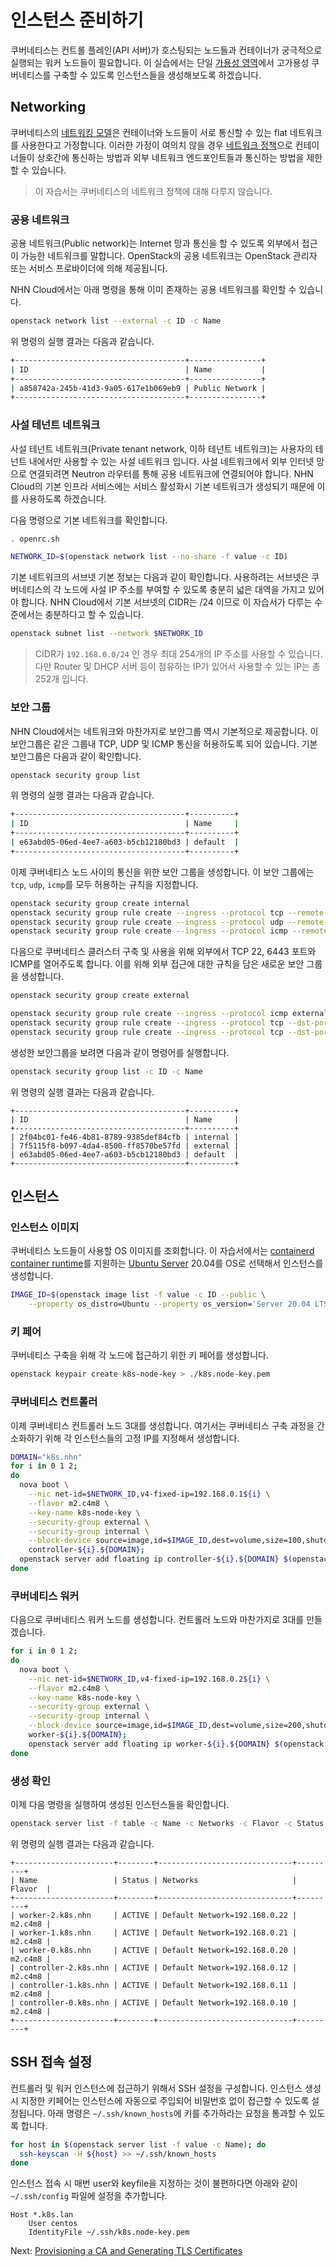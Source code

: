 # 인스턴스 준비하기

쿠버네티스는 컨트롤 플레인(API 서버)가 호스팅되는 노드들과 컨테이너가 궁극적으로 실행되는 워커 노드들이 필요합니다. 이 실습에서는 단일 [가용성 영역](https://docs.toast.com/ko/Compute/Instance/ko/overview/#availability-zone)에서 고가용성 쿠버네티스를 구축할 수 있도록 인스턴스들을 생성해보도록 하겠습니다.



## Networking

쿠버네티스의 [네트워킹 모델](https://kubernetes.io/docs/concepts/cluster-administration/networking/#kubernetes-model)은 컨테이너와 노드들이 서로 통신할 수 있는 flat 네트워크를 사용한다고 가정합니다. 이러한 가정이 여의치 않을 경우 [네트워크 정책](https://kubernetes.io/docs/concepts/services-networking/network-policies/)으로 컨테이너들이 상호간에 통신하는 방법과 외부 네트워크 엔드포인트들과 통신하는 방법을 제한할 수 있습니다.

> 이 자습서는 쿠버네티스의 네트워크 정책에 대해 다루지 않습니다.



### 공용 네트워크

공용 네트워크(Public network)는 Internet 망과 통신을 할 수 있도록 외부에서 접근이 가능한 네트워크를 말합니다. OpenStack의 공용 네트워크는 OpenStack 관리자 또는 서비스 프로바이더에 의해 제공됩니다. 

NHN Cloud에서는 아래 명령을 통해 이미 존재하는 공용 네트워크를 확인할 수 있습니다.

```bash
openstack network list --external -c ID -c Name
```

위 명령의 실행 결과는 다음과 같습니다.

```bash
+--------------------------------------+----------------+
| ID                                   | Name           |
+--------------------------------------+----------------+
| a858742a-245b-41d3-9a05-617e1b069eb9 | Public Network |
+--------------------------------------+----------------+
```



### 사설 테넌트 네트워크

사설 테넌트 네트워크(Private tenant network, 이하 테넌트 네트워크)는 사용자의 테넌트 내에서만 사용할 수 있는 사설 네트워크 입니다. 사설 네트워크에서 외부 인터넷 망으로 연결되려면 Neutron 라우터를 통해 공용 네트워크에 연결되어야 합니다. NHN Cloud의 기본 인프라 서비스에는 서비스 활성화시 기본 네트워크가 생성되기 때문에 이를 사용하도록 하겠습니다.

다음 명령으로 기본 네트워크를 확인합니다.

```bash
. openrc.sh

NETWORK_ID=$(openstack network list --no-share -f value -c ID)
```

기본 네트워크의 서브넷 기본 정보는 다음과 같이 확인합니다. 사용하려는 서브넷은 쿠버네티스의 각 노드에 사설 IP 주소를 부여할 수 있도록 충분히 넓은 대역을 가지고 있어야 합니다. NHN Cloud에서 기본 서브넷의 CIDR는 /24 이므로 이 자습서가 다루는 수준에서는 충분하다고 할 수 있습니다. 

```bash
openstack subnet list --network $NETWORK_ID
```

> CIDR가 `192.168.0.0/24` 인 경우 최대 254개의 IP 주소를 사용할 수 있습니다. 다만 Router 및 DHCP 서버 등이 점유하는 IP가 있어서 사용할 수 있는 IP는 총 252개 입니다.



### 보안 그룹

NHN Cloud에서는 네트워크와 마찬가지로 보안그룹 역시 기본적으로 제공합니다. 이 보안그룹은 같은 그룹내 TCP, UDP 및 ICMP 통신을 허용하도록 되어 있습니다. 기본 보안그룹은 다음과 같이 확인합니다.

```bash
openstack security group list
```

위 명령의 실행 결과는 다음과 같습니다.

```bash
+--------------------------------------+----------+
| ID                                   | Name     |
+--------------------------------------+----------+
| e63abd05-06ed-4ee7-a603-b5cb12180bd3 | default  |
+--------------------------------------+----------+
```

이제 쿠버네티스 노드 사이의 통신을 위한 보안 그룹을 생성합니다. 이 보안 그룹에는 `tcp`, `udp`, `icmp`를 모두 허용하는 규칙을 지정합니다.

```bash
openstack security group create internal
openstack security group rule create --ingress --protocol tcp --remote-group internal internal
openstack security group rule create --ingress --protocol udp --remote-group internal internal
openstack security group rule create --ingress --protocol icmp --remote-group internal internal
```

다음으로 쿠버네티스 클러스터 구축 및 사용을 위해 외부에서 TCP 22, 6443 포트와 ICMP를 열어주도록 합니다. 이를 위해 외부 접근에 대한 규칙을 담은 새로운 보안 그룹을 생성합니다.

```bash
openstack security group create external
```

```bash
openstack security group rule create --ingress --protocol icmp external
openstack security group rule create --ingress --protocol tcp --dst-port 22 external
openstack security group rule create --ingress --protocol tcp --dst-port 6443 external
```

생성한 보안그룹을 보려면 다음과 같이 명령어를 실행합니다.

```bash
openstack security group list -c ID -c Name
```

위 명령의 실행 결과는 다음과 같습니다.

```
+--------------------------------------+----------+
| ID                                   | Name     |
+--------------------------------------+----------+
| 2f04bc01-fe46-4b81-8789-9385def84cfb | internal |
| 7f5115f8-b097-4da4-8500-ff8570be57fd | external |
| e63abd05-06ed-4ee7-a603-b5cb12180bd3 | default  |
+--------------------------------------+----------+
```



## 인스턴스

### 인스턴스 이미지

쿠버네티스 노드들이 사용할 OS 이미지를 조회합니다. 이 자습서에서는 [containerd container runtime](https://github.com/containerd/containerd)를 지원하는 [Ubuntu Server](https://www.ubuntu.com/server) 20.04를 OS로 선택해서 인스턴스를 생성합니다. 

```bash
IMAGE_ID=$(openstack image list -f value -c ID --public \
    --property os_distro=Ubuntu --property os_version='Server 20.04 LTS')
```



### 키 페어

쿠버네티스 구축을 위해 각 노드에 접근하기 위한 키 페어를 생성합니다.

```bash
openstack keypair create k8s-node-key > ./k8s.node-key.pem
```



### 쿠버네티스 컨트롤러

이제 쿠버네티스 컨트롤러 노드 3대를 생성합니다. 여기서는 쿠버네티스 구축 과정을 간소화하기 위해 각 인스턴스들의 고정 IP를 지정해서 생성합니다.

```bash
DOMAIN="k8s.nhn"
for i in 0 1 2;
do
  nova boot \
    --nic net-id=$NETWORK_ID,v4-fixed-ip=192.168.0.1${i} \
    --flavor m2.c4m8 \
    --key-name k8s-node-key \
    --security-group external \
    --security-group internal \
    --block-device source=image,id=$IMAGE_ID,dest=volume,size=100,shutdown=remove,bootindex=0 \
    controller-${i}.${DOMAIN};
  openstack server add floating ip controller-${i}.${DOMAIN} $(openstack floating ip create 'public_network' -f value -c floating_ip_address)
done
```



### 쿠버네티스 워커

다음으로 쿠버네티스 워커 노드를 생성합니다. 컨트롤러 노드와 마찬가지로 3대를 만들겠습니다.

```bash
for i in 0 1 2;
do
  nova boot \
    --nic net-id=$NETWORK_ID,v4-fixed-ip=192.168.0.2${i} \
    --flavor m2.c4m8 \
    --key-name k8s-node-key \
    --security-group external \
    --security-group internal \
    --block-device source=image,id=$IMAGE_ID,dest=volume,size=200,shutdown=remove,bootindex=0 \
    worker-${i}.${DOMAIN};
    openstack server add floating ip worker-${i}.${DOMAIN} $(openstack floating ip create 'public_network' -f value -c floating_ip_address)
done
```

### 생성 확인

이제 다음 명령을 실행하여 생성된 인스턴스들을 확인합니다.

```bash
openstack server list -f table -c Name -c Networks -c Flavor -c Status
```

위 명령의 실행 결과는 다음과 같습니다.

```
+----------------------+--------+------------------------------+---------+
| Name                 | Status | Networks                     | Flavor  |
+----------------------+--------+------------------------------+---------+
| worker-2.k8s.nhn     | ACTIVE | Default Network=192.168.0.22 | m2.c4m8 |
| worker-1.k8s.nhn     | ACTIVE | Default Network=192.168.0.21 | m2.c4m8 |
| worker-0.k8s.nhn     | ACTIVE | Default Network=192.168.0.20 | m2.c4m8 |
| controller-2.k8s.nhn | ACTIVE | Default Network=192.168.0.12 | m2.c4m8 |
| controller-1.k8s.nhn | ACTIVE | Default Network=192.168.0.11 | m2.c4m8 |
| controller-0.k8s.nhn | ACTIVE | Default Network=192.168.0.10 | m2.c4m8 |
+----------------------+--------+------------------------------+---------+
```



## SSH 접속 설정

컨트롤러 및 워커 인스턴스에 접근하기 위해서 SSH 설정을 구성합니다. 인스턴스 생성시 지정한 키페어는 인스턴스에 자동으로 주입되어 비밀번호 없이 접근할 수 있도록 설정됩니다. 아래 명령은 `~/.ssh/known_hosts`에 키를 추가하라는 요청을 통과할 수 있도록 합니다.

```bash
for host in $(openstack server list -f value -c Name); do
  ssh-keyscan -H ${host} >> ~/.ssh/known_hosts
done
```

인스턴스 접속 시 매번 user와 keyfile을 지정하는 것이 불편하다면 아래와 같이 `~/.ssh/config` 파일에 설정을 추가합니다.

```config
Host *.k8s.lan
    User centos
    IdentityFile ~/.ssh/k8s.node-key.pem
```



Next: [Provisioning a CA and Generating TLS Certificates](04-certificate-authority.md)
